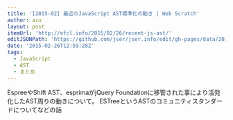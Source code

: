 ```yaml
---
title: '[2015-02] 最近のJavaScript AST標準化の動き | Web Scratch'
author: azu
layout: post
itemUrl: 'http://efcl.info/2015/02/26/recent-js-ast/'
editJSONPath: 'https://github.com/jser/jser.info/edit/gh-pages/data/2015/02/index.json'
date: '2015-02-26T12:59:28Z'
tags:
  - JavaScript
  - AST
  - まとめ
---
```

EspreeやShift AST、esprimaがjQuery Foundationに移管された事により活発化したAST周りの動きについて。
ESTreeというASTのコミュニティスタンダードについてなどの話
